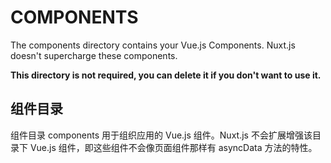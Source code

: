# COMPONENTS

The components directory contains your Vue.js Components.
Nuxt.js doesn't supercharge these components.

**This directory is not required, you can delete it if you don't want to use it.**
## 组件目录
组件目录 components 用于组织应用的 Vue.js 组件。Nuxt.js 不会扩展增强该目录下 Vue.js 组件，即这些组件不会像页面组件那样有 asyncData 方法的特性。
